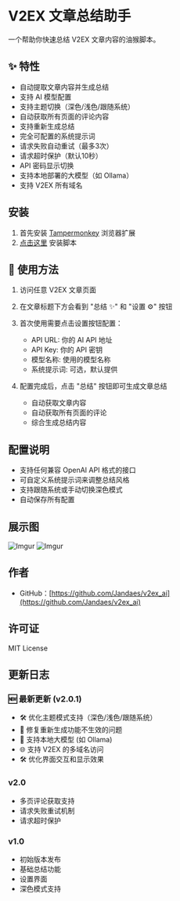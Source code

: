 # V2EX 文章总结助手

一个帮助你快速总结 V2EX 文章内容的油猴脚本。

## ✨ 特性

- 自动提取文章内容并生成总结
- 支持 AI 模型配置
- 支持主题切换（深色/浅色/跟随系统）
- 自动获取所有页面的评论内容
- 支持重新生成总结
- 完全可配置的系统提示词
- 请求失败自动重试（最多3次）
- 请求超时保护（默认10秒）
- API 密码显示切换
- 支持本地部署的大模型（如 Ollama）
- 支持 V2EX 所有域名

## 安装

1. 首先安装 [Tampermonkey](https://www.tampermonkey.net/) 浏览器扩展
2. [点击这里](https://greasyfork.org/zh-CN/scripts/521732-v2ex-%E6%96%87%E7%AB%A0%E6%80%BB%E7%BB%93%E5%8A%A9%E6%89%8B) 安装脚本

## 🚀 使用方法

1. 访问任意 V2EX 文章页面
2. 在文章标题下方会看到 "总结 ✨" 和 "设置 ⚙️" 按钮
3. 首次使用需要点击设置按钮配置：
   - API URL: 你的 AI API 地址
   - API Key: 你的 API 密钥
   - 模型名称: 使用的模型名称
   - 系统提示词: 可选，默认提供

4. 配置完成后，点击 "总结" 按钮即可生成文章总结
   - 自动获取文章内容
   - 自动获取所有页面的评论
   - 综合生成总结内容

## 配置说明

- 支持任何兼容 OpenAI API 格式的接口
- 可自定义系统提示词来调整总结风格
- 支持跟随系统或手动切换深色模式
- 自动保存所有配置

## 展示图
![Imgur](https://i.imgur.com/aTekXId.png)
![Imgur](https://i.imgur.com/MAnEd5C.png)

## 作者

- GitHub：[https://github.com/Jandaes/v2ex_ai](https://github.com/Jandaes/v2ex_ai)

## 许可证

MIT License

## 更新日志

### 🆕 最新更新 (v2.0.1)

- 🛠️ 优化主题模式支持（深色/浅色/跟随系统）
- 🔄 修复重新生成功能不生效的问题
- 🤖 支持本地大模型 (如 Ollama)
- 🌐 支持 V2EX 的多域名访问
- 🛠️ 优化界面交互和显示效果

### v2.0
- 多页评论获取支持
- 请求失败重试机制
- 请求超时保护 

### v1.0
- 初始版本发布
- 基础总结功能
- 设置界面
- 深色模式支持
